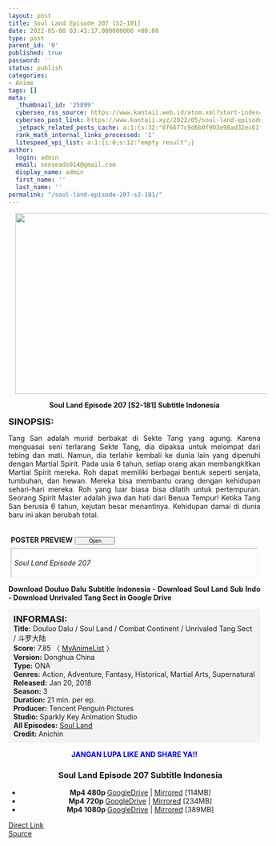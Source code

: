```yaml
---
layout: post
title: Soul Land Episode 207 [S2-181]
date: 2022-05-08 03:43:17.000000000 +00:00
type: post
parent_id: '0'
published: true
password: ''
status: publish
categories:
- Anime
tags: []
meta:
  _thumbnail_id: '25899'
  cyberseo_rss_source: https://www.kantaii.web.id/atom.xml?start-index=1&max-results=150
  cyberseo_post_link: https://www.kantaii.xyz/2022/05/soul-land-episode-207-s2-181.html
  _jetpack_related_posts_cache: a:1:{s:32:"8f6677c9d6b0f903e98ad32ec61f8deb";a:2:{s:7:"expires";i:1663493665;s:7:"payload";a:3:{i:0;a:1:{s:2:"id";i:23442;}i:1;a:1:{s:2:"id";i:24277;}i:2;a:1:{s:2:"id";i:24564;}}}}
  rank_math_internal_links_processed: '1'
  litespeed_vpi_list: a:1:{i:0;s:12:"empty result";}
author:
  login: admin
  email: senseads014@gmail.com
  display_name: admin
  first_name: ''
  last_name: ''
permalink: "/soul-land-episode-207-s2-181/"
---
```

<div class="separator" style="clear: both; text-align: center;"><a href="https://blogger.googleusercontent.com/img/b/R29vZ2xl/AVvXsEiMnkf-5Uurv1R3OJ7Xv29eryFDBfJA-rWS1wbLAW4cGmbBO4Ix1kE7La5NvngAJyNHGEM64I44Bmq5MBeWdjkVU3bEHESYIksJ-oi2v01bMwA0D-_E89jp-NDpRTNeuOUU4vPvj3BMFdaKrqNyB2VlGuXrFieba9D2mSOI01WmJB_VDpQ6vAAyE-v8/s1365/Soul%20Land%20207%20b.jpg" style="margin-left: 1em; margin-right: 1em;"><img border="0" data-original-height="767" data-original-width="1365" height="360" src="{{ site.baseurl }}/assets/2022/05/Soul%20Land%20207%20b.jpg" width="640" /></a></div>
<p>
<div style="text-align: center;"><b>Soul Land Episode 207 [S2-181] Subtitle Indonesia</b></p>
</div>
<p><b><span style="font-size: large;">SINOPSIS:</span></b>
<div style="text-align: justify;">Tang San adalah murid berbakat di Sekte Tang yang agung. Karena menguasai seni terlarang Sekte Tang, dia dipaksa untuk melompat dari tebing dan mati. Namun, dia terlahir kembali ke dunia lain yang dipenuhi dengan Martial Spirit. Pada usia 6 tahun, setiap orang akan membangkitkan Martial Spirit mereka. Roh dapat memiliki berbagai bentuk seperti senjata, tumbuhan, dan hewan. Mereka bisa membantu orang dengan kehidupan sehari-hari mereka. Roh yang luar biasa bisa dilatih untuk pertempuran. Seorang Spirit Master adalah jiwa dan hati dari Benua Tempur! Ketika Tang San berusia 6 tahun, kejutan besar menantinya. Kehidupan damai di dunia baru ini akan berubah total.</p>
<p><a name="more"></a>
<div>
<div style="margin: 5px;">
<div class="smallfont" style="margin-bottom: 2px;"><span style="font-weight: bold;"><br />POSTER PREVIEW</span><input onclick="if (this.parentNode.parentNode.getElementsByTagName('div')[1].getElementsByTagName('div')[0].style.display != '') { this.parentNode.parentNode.getElementsByTagName('div')[1].getElementsByTagName('div')[0].style.display = ''; this.innerText = ''; this.value = ' Close..'; } else { this.parentNode.parentNode.getElementsByTagName('div')[1].getElementsByTagName('div')[0].style.display = 'none'; this.innerText = ''; this.value = ' Clik Here'; }" style="font-size: 10px; margin: 5px; padding: 0px; width: 80px;" type="button" value="Open" /></div>
<div class="alt2" style="border: 1px inset; margin: 0px; padding: 6px;">
<div style="display: none;">
<div class="separator" style="clear: both; text-align: center;"><a href="https://blogger.googleusercontent.com/img/b/R29vZ2xl/AVvXsEh6kqKy8OshsXPK_oOhbrNVLWMzyYBip6JMPT1xFFUrqbbThqPcU3bT8UUoTXdiHr7Dy1ilVMa-mc6-YFBRoxtxj5j0JjpohpOEgfUMO1TeFZskpT_ImV-7cvB_Dh-wF24oALbk1E026cNoEAU_NkGm5C9Hh7W9g4XU-ELKMUSiTT1gDyjXAbNvGOr4/s1365/Soul%20Land%20207%20c.jpg" style="margin-left: 1em; margin-right: 1em;"><img border="0" data-original-height="767" data-original-width="1365" height="360" src="{{ site.baseurl }}/assets/2022/05/Soul%20Land%20207%20c.jpg" width="640" /></a></div>
<p>
<div class="separator" style="clear: both; text-align: center;"><a href="https://blogger.googleusercontent.com/img/b/R29vZ2xl/AVvXsEiMnkf-5Uurv1R3OJ7Xv29eryFDBfJA-rWS1wbLAW4cGmbBO4Ix1kE7La5NvngAJyNHGEM64I44Bmq5MBeWdjkVU3bEHESYIksJ-oi2v01bMwA0D-_E89jp-NDpRTNeuOUU4vPvj3BMFdaKrqNyB2VlGuXrFieba9D2mSOI01WmJB_VDpQ6vAAyE-v8/s1365/Soul%20Land%20207%20b.jpg" style="margin-left: 1em; margin-right: 1em;"><img border="0" data-original-height="767" data-original-width="1365" height="360" src="{{ site.baseurl }}/assets/2022/05/Soul%20Land%20207%20b.jpg" width="640" /></a></div>
<p>
<div class="separator" style="clear: both; text-align: center;"><a href="https://blogger.googleusercontent.com/img/b/R29vZ2xl/AVvXsEitBBD3MWnq39s65MO8j0XIundO6QrophKSbKQbERmL08rQz9d00HVZturcDtSLbt4bnJvwHCBVV9dZnHZQZJ5hIK85pxhVYt6rksf3Wv1v1AgC19RaTLPouDWqphKU55u9ejwnXgSZ5Yss4hGoJXBWYlf1o5C7XHvy2A5TC7j-GzviK2V6Km9yFnps/s1365/Soul%20Land%20207%20a.jpg" style="margin-left: 1em; margin-right: 1em;"><img border="0" data-original-height="767" data-original-width="1365" height="360" src="{{ site.baseurl }}/assets/2022/05/Soul%20Land%20207%20a.jpg" width="640" /></a></div>
</div>
<p><i>Soul Land Episode 207</i></div>
</div>
</div>
<p> <b>Download Douluo Dalu Subtitle Indonesia - Download Soul Land Sub Indo - Download Unrivaled Tang Sect in Google Drive</b></div>
<p>
<div style="background-color: #f3f3f3; padding: 10px; text-align: left;"><b><span style="font-size: large;">INFORMASI:</span></b><br /><b>Title:</b> Douluo Dalu / Soul Land / Combat Continent / Unrivaled Tang Sect / 斗罗大陆<br /><b>Score:</b> 7.85 〈 <a href="https://myanimelist.net/anime/37150/Douluo_Dalu" target="_blank" rel="noopener">MyAnimeList</a> 〉<br /><b>Version:</b> Donghua China<br /><b>Type:</b> ONA<br /><b>Genres:</b> Action, Adventure, Fantasy, Historical, Martial Arts, Supernatural<br /><b>Released:</b> Jan 20, 2018<br /><b>Season:</b> 3<br /><b>Duration:</b> 21 min. per ep.<br /><b>Producer:</b> Tencent Penguin Pictures<br /><b>Studio:</b> Sparkly Key Animation Studio<br /><b>All Episodes:</b> <a href="https://www.kantaii.xyz/2018/02/soul-land-douluo-dalu.html" target="_blank" rel="noopener">Soul Land</a><br /><b>Credit:</b> Anichin</div>
<p>
<div style="text-align: center;"><b><span style="color: blue;">JANGAN LUPA LIKE AND SHARE YA!!</span></b>
<div class="dl">
<ul />
<h3 style="text-align: center;">Soul Land Episode 207 Subtitle Indonesia</h3>
<li style="text-align: center;"><b>Mp4 480p </b><a href="https://apk.miuiku.com/2nzhyg4b" target="_blank" rel="noopener">GoogleDrive</a> | <a href="https://semawur.com/n3IwQLK" target="_blank" rel="noopener">Mirrored</a> [114MB]</li>
<li style="text-align: center;"><b>Mp4 720p </b><a href="https://apk.miuiku.com/3oT36XmHU1" target="_blank" rel="noopener">GoogleDrive</a> | <a href="https://semawur.com/oBRirs1mmmCy" target="_blank" rel="noopener">Mirrored</a> [234MB]</li>
<li style="text-align: center;"><b>Mp4 1080p </b><a href="https://apk.miuiku.com/c1odyIxuV" target="_blank" rel="noopener">GoogleDrive</a> | <a href="https://semawur.com/jV09HTEeI2" target="_blank" rel="noopener">Mirrored</a> [389MB]</li>
</div></div>
<link rel="stylesheet" href="https://cdnjs.cloudflare.com/ajax/libs/font-awesome/4.7.0/css/font-awesome.min.css" />
<div class="divbtn"> <a href="https://handymansurrender.com/fihup8buzv?key=94550f7ce39444073321dde3b8782f97" class="btn"><i class="fa fa-download"></i> Direct Link</a> <br /><a href="https://www.kantaii.xyz/2022/05/soul-land-episode-207-s2-181.html">Source</a> </div>
